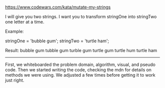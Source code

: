 https://www.codewars.com/kata/mutate-my-strings


I will give you two strings. I want you to transform stringOne into stringTwo one letter at a time.

Example:

stringOne = 'bubble gum';
stringTwo = 'turtle ham';

Result:
bubble gum
tubble gum
turble gum
turtle gum
turtle hum
turtle ham

--------------------------------------------
First, we whiteboarded the problem domain, algorithm, visual, and pseudo code. Then we started writing the code, checking the mdn for details on methods we were using. We adjusted a few times before getting it to work just right.